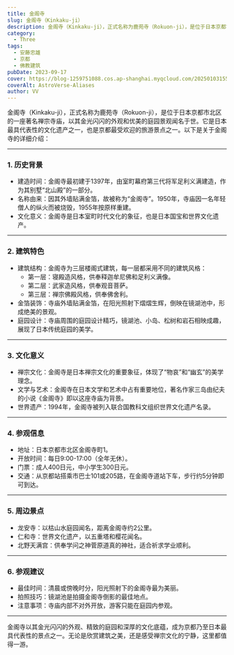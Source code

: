 ```yaml
---
title: 金阁寺
slug: 金阁寺（Kinkaku-ji）
description: 金阁寺（Kinkaku-ji），正式名称为鹿苑寺（Rokuon-ji），是位于日本京都市北区的一座著名禅宗寺庙，以其金光闪闪的外观和优美的庭园景观闻名于世。
category:
  - Three
tags:
  - 安藤忠雄
  - 京都
  - 佛教建筑
pubDate: 2023-09-17
cover: https://blog-1259751088.cos.ap-shanghai.myqcloud.com/20250103155734709.png?imageSlim
coverAlt: AstroVerse-Aliases
author: VV
---
```


金阁寺（Kinkaku-ji），正式名称为鹿苑寺（Rokuon-ji），是位于日本京都市北区的一座著名禅宗寺庙，以其金光闪闪的外观和优美的庭园景观闻名于世。它是日本最具代表性的文化遗产之一，也是京都最受欢迎的旅游景点之一。以下是关于金阁寺的详细介绍：

---

### 1. 历史背景
- 建造时间：金阁寺最初建于1397年，由室町幕府第三代将军足利义满建造，作为其别墅“北山殿”的一部分。
- 名称由来：因其外墙贴满金箔，故被称为“金阁寺”。1950年，寺庙因一名年轻僧人的纵火而被烧毁，1955年按原样重建。
- 文化意义：金阁寺是日本室町时代文化的象征，也是日本国宝和世界文化遗产。

---

### 2. 建筑特色
- 建筑结构：金阁寺为三层楼阁式建筑，每一层都采用不同的建筑风格：
  - 第一层：寝殿造风格，供奉释迦牟尼佛和足利义满像。
  - 第二层：武家造风格，供奉观音菩萨。
  - 第三层：禅宗佛殿风格，供奉佛舍利。
- 金箔装饰：寺庙外墙贴满金箔，在阳光照射下熠熠生辉，倒映在镜湖池中，形成绝美的景观。
- 庭园设计：寺庙周围的庭园设计精巧，镜湖池、小岛、松树和岩石相映成趣，展现了日本传统庭园的美学。

---

### 3. 文化意义
- 禅宗文化：金阁寺是日本禅宗文化的重要象征，体现了“物哀”和“幽玄”的美学理念。
- 文学与艺术：金阁寺在日本文学和艺术中占有重要地位，著名作家三岛由纪夫的小说《金阁寺》即以这座寺庙为背景。
- 世界遗产：1994年，金阁寺被列入联合国教科文组织世界文化遗产名录。

---

### 4. 参观信息
- 地址：日本京都市北区金阁寺町1。
- 开放时间：每日9:00-17:00（全年无休）。
- 门票：成人400日元，中小学生300日元。
- 交通：从京都站搭乘市巴士101或205路，在金阁寺道站下车，步行约5分钟即可到达。

---

### 5. 周边景点
- 龙安寺：以枯山水庭园闻名，距离金阁寺约2公里。
- 仁和寺：世界文化遗产，以五重塔和樱花闻名。
- 北野天满宫：供奉学问之神菅原道真的神社，适合祈求学业顺利。

---

### 6. 参观建议
- 最佳时间：清晨或傍晚时分，阳光照射下的金阁寺最为美丽。
- 拍照技巧：镜湖池是拍摄金阁寺倒影的最佳地点。
- 注意事项：寺庙内部不对外开放，游客只能在庭园内参观。

---

金阁寺以其金光闪闪的外观、精致的庭园和深厚的文化底蕴，成为京都乃至日本最具代表性的景点之一。无论是欣赏建筑之美，还是感受禅宗文化的宁静，这里都值得一游。
